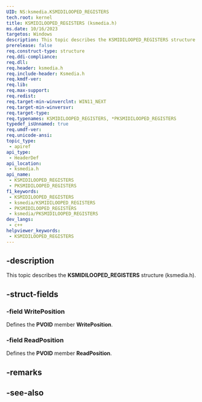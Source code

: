 ```yaml
---
UID: NS:ksmedia.KSMIDILOOPED_REGISTERS
tech.root: kernel
title: KSMIDILOOPED_REGISTERS (ksmedia.h)
ms.date: 10/16/2023
targetos: Windows
description: This topic describes the KSMIDILOOPED_REGISTERS structure (ksmedia.h).
prerelease: false
req.construct-type: structure
req.ddi-compliance: 
req.dll: 
req.header: ksmedia.h
req.include-header: Ksmedia.h
req.kmdf-ver: 
req.lib: 
req.max-support: 
req.redist: 
req.target-min-winverclnt: WIN11_NEXT
req.target-min-winversvr: 
req.target-type: 
req.typenames: KSMIDILOOPED_REGISTERS, *PKSMIDILOOPED_REGISTERS
typedef_isUnnamed: true
req.umdf-ver: 
req.unicode-ansi: 
topic_type:
 - apiref
api_type:
 - HeaderDef
api_location:
 - ksmedia.h
api_name:
 - KSMIDILOOPED_REGISTERS
 - PKSMIDILOOPED_REGISTERS
f1_keywords:
 - KSMIDILOOPED_REGISTERS
 - ksmedia/KSMIDILOOPED_REGISTERS
 - PKSMIDILOOPED_REGISTERS
 - ksmedia/PKSMIDILOOPED_REGISTERS
dev_langs:
 - c++
helpviewer_keywords:
 - KSMIDILOOPED_REGISTERS
---
```


## -description

This topic describes the **KSMIDILOOPED_REGISTERS** structure (ksmedia.h).

## -struct-fields

### -field WritePosition

Defines the **PVOID** member **WritePosition**.

### -field ReadPosition

Defines the **PVOID** member **ReadPosition**.

## -remarks

## -see-also
